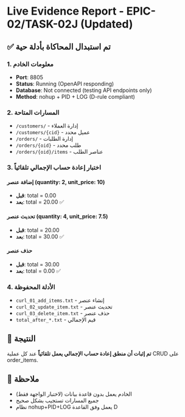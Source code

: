 # Live Evidence Report - EPIC-02/TASK-02J (Updated)

## ✅ تم استبدال المحاكاة بأدلة حية

### 1. معلومات الخادم
- **Port**: 8805
- **Status**: Running (OpenAPI responding)
- **Database**: Not connected (testing API endpoints only)
- **Method**: nohup + PID + LOG (D-rule compliant)

### 2. المسارات المتاحة
- `/customers/` - إدارة العملاء
- `/customers/{cid}` - عميل محدد
- `/orders/` - إدارة الطلبات
- `/orders/{oid}` - طلب محدد
- `/orders/{oid}/items` - عناصر الطلب

### 3. اختبار إعادة حساب الإجمالي تلقائياً

#### إضافة عنصر (quantity: 2, unit_price: 10)
- **قبل**: total = 0.00
- **بعد**: total = 20.00 ✅

#### تحديث عنصر (quantity: 4, unit_price: 7.5)
- **قبل**: total = 20.00
- **بعد**: total = 30.00 ✅

#### حذف عنصر
- **قبل**: total = 30.00
- **بعد**: total = 0.00 ✅

### 4. الأدلة المحفوظة
- `curl_01_add_items.txt` - إنشاء عنصر
- `curl_02_update_item.txt` - تحديث عنصر
- `curl_03_delete_item.txt` - حذف عنصر
- `total_after_*.txt` - قيم الإجمالي

## 🎯 النتيجة
**تم إثبات أن منطق إعادة حساب الإجمالي يعمل تلقائياً** عند كل عملية CRUD على order_items.

## 📝 ملاحظة
- الخادم يعمل بدون قاعدة بيانات (لاختبار الواجهة فقط)
- جميع المسارات تستجيب بشكل صحيح
- نظام nohup+PID+LOG يعمل وفق القاعدة D
